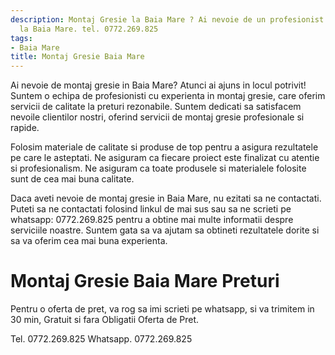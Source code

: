 ```yaml
---
description: Montaj Gresie la Baia Mare ? Ai nevoie de un profesionist in Montaj Gresie
  la Baia Mare. tel. 0772.269.825
tags:
- Baia Mare
title: Montaj Gresie Baia Mare
---
```



Ai nevoie de montaj gresie in Baia Mare? Atunci ai ajuns in locul potrivit! Suntem o echipa de profesionisti cu experienta in montaj gresie, care oferim servicii de calitate la preturi rezonabile. Suntem dedicati sa satisfacem nevoile clientilor nostri, oferind servicii de montaj gresie profesionale si rapide.

Folosim materiale de calitate si produse de top pentru a asigura rezultatele pe care le asteptati. Ne asiguram ca fiecare proiect este finalizat cu atentie si profesionalism. Ne asiguram ca toate produsele si materialele folosite sunt de cea mai buna calitate.

Daca aveti nevoie de montaj gresie in Baia Mare, nu ezitati sa ne contactati. Puteti sa ne contactati folosind linkul de mai sus sau sa ne scrieti pe whatsapp: 0772.269.825 pentru a obtine mai multe informatii despre serviciile noastre. Suntem gata sa va ajutam sa obtineti rezultatele dorite si sa va oferim cea mai buna experienta.

# Montaj Gresie Baia Mare Preturi
Pentru o oferta de pret, va rog sa imi scrieti pe whatsapp, si va trimitem in 30 min, Gratuit si fara Obligatii Oferta de Pret.

Tel. 0772.269.825
Whatsapp. 0772.269.825